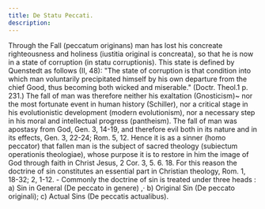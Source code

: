 ```yaml
---
title: De Statu Peccati.
description: 
---
```


Through the Fall (peccatum originans) man has lost his concreate righteousness and holiness (iustitia original is concreata), so that he is now in a state of corruption (in statu corruptionis). This state is defined by Quenstedt as follows (II, 48): "The state of corruption is that condition into which man voluntarily precipitated himself by his own departure from the chief Good, thus becoming both wicked and miserable." (Doctr. Theol.1 p. 231.) The fall of man was therefore neither his exaltation (Gnosticism)~ nor the most fortunate event in human history (Schiller), nor a critical stage in his evolutionistic development (modern evolutionism), nor a necessary step in his moral and intellectual progress (pantheism). The fall of man was apostasy from God, Gen. 3, 14-19, and therefore evil both in its nature and in its effects, Gen. 3, 22-24; Rom. 5, 12. Hence it is as a sinner (homo peccator) that fallen man is the subject of sacred theology (subiectum operationis theologiae), whose purpose it is to restore in him the image of God through faith in Christ Jesus, 2 Cor. 3, 5. 6. 18. For this reason the doctrine of sin constitutes an essential part in Christian theology, Rom. 1, 18-32; 2, 1-12. - Commonly the doctrine of sin is treated under three heads : a) Sin in General (De peccato in genere) ,· b) Original Sin (De peccato originali); c) Actual Sins (De peccatis actualibus).

